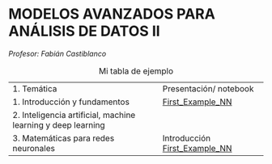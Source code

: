 # **MODELOS AVANZADOS PARA ANÁLISIS DE DATOS II**	

*Profesor: Fabián Castiblanco*

<table>
<caption>Mi tabla de ejemplo</caption>
  <tr>
    <td> 1. Temática </td>
    <td> Presentación/ notebook </td>
  </tr>
  <tr>
    <td> 1. Introducción y fundamentos </td>
    <td> <a href="">First_Example_NN</a> </td>
  </tr>
  <tr>
    <td> 2. Inteligencia artificial, machine learning y deep learning 
  </tr>
 <tr>
    <td> 3. Matemáticas para redes neuronales  
    <td> Introducción <a href="https://nbviewer.jupyter.org/github/Fabiancaru/Advanced_Methods_Data_Analysis_II/blob/main/A_First_NN.ipynb">First_Example_NN</a>
  </tr>
</table>

